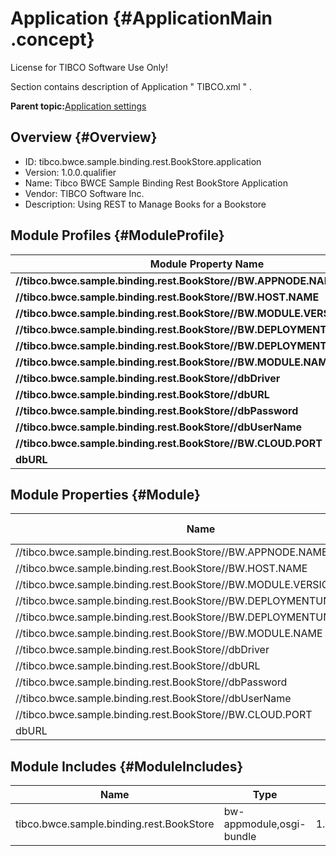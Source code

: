# Application {#ApplicationMain .concept}

License for TIBCO Software Use Only!

Section contains description of Application " TIBCO.xml " .

**Parent topic:**[Application settings](../../../projects/tibco.bwce.sample.binding.rest.BookStore.application/common/application.md)

## Overview {#Overview}

-   ID: tibco.bwce.sample.binding.rest.BookStore.application
-   Version: 1.0.0.qualifier
-   Name: Tibco BWCE Sample Binding Rest BookStore Application
-   Vendor: TIBCO Software Inc.
-   Description: Using REST to Manage Books for a Bookstore

## Module Profiles {#ModuleProfile}

|Module Property Name|default|local|docker|
|--------------------|-------|-----|------|
|**//tibco.bwce.sample.binding.rest.BookStore//BW.APPNODE.NAME**| | | |
|**//tibco.bwce.sample.binding.rest.BookStore//BW.HOST.NAME**|localhost|localhost|localhost|
|**//tibco.bwce.sample.binding.rest.BookStore//BW.MODULE.VERSION**| | | |
|**//tibco.bwce.sample.binding.rest.BookStore//BW.DEPLOYMENTUNIT.NAME**| | | |
|**//tibco.bwce.sample.binding.rest.BookStore//BW.DEPLOYMENTUNIT.VERSION**| | | |
|**//tibco.bwce.sample.binding.rest.BookStore//BW.MODULE.NAME**| | | |
|**//tibco.bwce.sample.binding.rest.BookStore//dbDriver**|org.postgresql.Driver|org.postgresql.Driver|dbDriver|
|**//tibco.bwce.sample.binding.rest.BookStore//dbURL**|jdbc:postgresql://3.6.236.114:5432/postgres|jdbc:postgresql://10.97.106.28:5432/postgres|dbURL|
|**//tibco.bwce.sample.binding.rest.BookStore//dbPassword**|!QGg8qpD/DiuORP0rkq9eaEI+vZRPauvjmJFV2BmAPSU=|!GGJ+JL88lZfUCyq9BUmk92uzoH5HOM2XBF+Rv+JtedM=|dbPassword|
|**//tibco.bwce.sample.binding.rest.BookStore//dbUserName**|postgres|postgres|dbUserName|
|**//tibco.bwce.sample.binding.rest.BookStore//BW.CLOUD.PORT**|8080|8080|8080|
|**dbURL**|jdbc:postgresql://10.97.106.28:5432/postgres| | |

## Module Properties {#Module}

|Name|Type|Public Access|Scalable|Override|
|----|----|-------------|--------|--------|
|//tibco.bwce.sample.binding.rest.BookStore//BW.APPNODE.NAME|xsd:string|private|true|false|
|//tibco.bwce.sample.binding.rest.BookStore//BW.HOST.NAME|xsd:string|private|true|false|
|//tibco.bwce.sample.binding.rest.BookStore//BW.MODULE.VERSION|xsd:string|private|true|false|
|//tibco.bwce.sample.binding.rest.BookStore//BW.DEPLOYMENTUNIT.NAME|xsd:string|private|true|false|
|//tibco.bwce.sample.binding.rest.BookStore//BW.DEPLOYMENTUNIT.VERSION|xsd:string|private|true|false|
|//tibco.bwce.sample.binding.rest.BookStore//BW.MODULE.NAME|xsd:string|private|true|false|
|//tibco.bwce.sample.binding.rest.BookStore//dbDriver|xsd:string|public|true|false|
|//tibco.bwce.sample.binding.rest.BookStore//dbURL|xsd:string|public|true|false|
|//tibco.bwce.sample.binding.rest.BookStore//dbPassword|property:password|public|true|false|
|//tibco.bwce.sample.binding.rest.BookStore//dbUserName|xsd:string|public|true|false|
|//tibco.bwce.sample.binding.rest.BookStore//BW.CLOUD.PORT|xsd:int|private|true|false|
|dbURL|xsd:string|public|true|false|

## Module Includes {#ModuleIncludes}

|Name|Type|Version|
|----|----|-------|
|tibco.bwce.sample.binding.rest.BookStore|bw-appmodule,osgi-bundle|1.0.0.qualifier|

